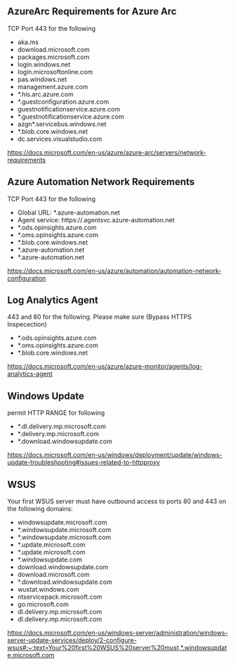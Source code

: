 ## AzureArc Requirements for Azure Arc

TCP Port 443 for the following
- aka.ms
- download.microsoft.com
- packages.microsoft.com
- login.windows.net
- login.microsoftonline.com
- pas.windows.net
- management.azure.com
- *.his.arc.azure.com
- *.guestconfiguration.azure.com
- guestnotificationservice.azure.com
- *.guestnotificationservice.azure.com
- azgn*.servicebus.windows.net
- *.blob.core.windows.net
- dc.services.visualstudio.com

https://docs.microsoft.com/en-us/azure/azure-arc/servers/network-requirements

## Azure Automation Network Requirements
TCP Port 443 for the following
- Global URL: *.azure-automation.net 
- Agent service: https://<workspaceId>.agentsvc.azure-automation.net
- *.ods.opinsights.azure.com
- *.oms.opinsights.azure.com
- *.blob.core.windows.net
- *.azure-automation.net
- *.azure-automation.net

https://docs.microsoft.com/en-us/azure/automation/automation-network-configuration

## Log Analytics Agent 
443 and 80 for the following.
Please make sure (Bypass HTTPS Inspecection)
- *.ods.opinsights.azure.com
- *.oms.opinsights.azure.com
- *.blob.core.windows.net

https://docs.microsoft.com/en-us/azure/azure-monitor/agents/log-analytics-agent

## Windows Update
permit HTTP RANGE for following
- *.dl.delivery.mp.microsoft.com
- *.delivery.mp.microsoft.com
- *.download.windowsupdate.com

https://docs.microsoft.com/en-us/windows/deployment/update/windows-update-troubleshooting#issues-related-to-httpproxy

## WSUS
Your first WSUS server must have outbound access to ports 80 and 443 on the following domains:

- windowsupdate.microsoft.com
- *.windowsupdate.microsoft.com
- *.windowsupdate.microsoft.com
- *.update.microsoft.com
- *.update.microsoft.com
- *.windowsupdate.com
- download.windowsupdate.com
- download.microsoft.com
- *.download.windowsupdate.com
- wustat.windows.com
- ntservicepack.microsoft.com
- go.microsoft.com
- dl.delivery.mp.microsoft.com
- dl.delivery.mp.microsoft.com

https://docs.microsoft.com/en-us/windows-server/administration/windows-server-update-services/deploy/2-configure-wsus#:~:text=Your%20first%20WSUS%20server%20must,*.windowsupdate.microsoft.com 